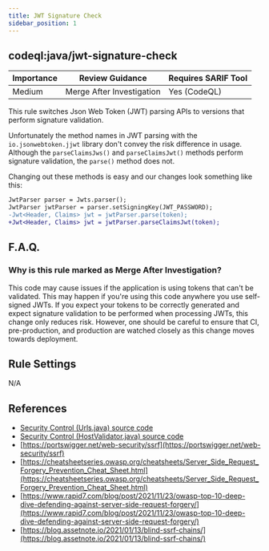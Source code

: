 ```yaml
---
title: JWT Signature Check
sidebar_position: 1
---
```


## codeql:java/jwt-signature-check 

| Importance | Review Guidance           | Requires SARIF Tool |
|------------|---------------------------|---------------------|
 | Medium     | Merge After Investigation | Yes (CodeQL)        |

This rule switches Json Web Token (JWT) parsing APIs to versions that perform signature validation.

Unfortunately the method names in JWT parsing with the `io.jsonwebtoken.jjwt` library don't convey the risk difference in usage. Although the `parseClaimsJws()` and `parseClaimsJwt()` methods perform signature validation, the `parse()` method does not.

Changing out these methods is easy and our changes look something like this:

```diff
JwtParser parser = Jwts.parser();
JwtParser jwtParser = parser.setSigningKey(JWT_PASSWORD);
-Jwt<Header, Claims> jwt = jwtParser.parse(token);
+Jwt<Header, Claims> jwt = jwtParser.parseClaimsJwt(token);
```

## F.A.Q.

### Why is this rule marked as Merge After Investigation?

This code may cause issues if the application is using tokens that can't be validated. This may happen if you're using this code anywhere you use self-signed JWTs. If you expect your tokens to be correctly generated and expect signature validation to be performed when processing JWTs, this change only reduces risk. However, one should be careful to ensure that CI, pre-production, and production are watched closely as this change moves towards deployment.   

## Rule Settings

N/A

## References
* [Security Control (Urls.java) source code](https://github.com/openpixee/java-security-toolkit/blob/main/src/main/java/io/openpixee/security/Urls.java)
* [Security Control (HostValidator.java) source code](https://github.com/openpixee/java-security-toolkit/blob/main/src/main/java/io/openpixee/security/HostValidator.java)
* [https://portswigger.net/web-security/ssrf](https://portswigger.net/web-security/ssrf)
* [https://cheatsheetseries.owasp.org/cheatsheets/Server_Side_Request_Forgery_Prevention_Cheat_Sheet.html](https://cheatsheetseries.owasp.org/cheatsheets/Server_Side_Request_Forgery_Prevention_Cheat_Sheet.html)
* [https://www.rapid7.com/blog/post/2021/11/23/owasp-top-10-deep-dive-defending-against-server-side-request-forgery/](https://www.rapid7.com/blog/post/2021/11/23/owasp-top-10-deep-dive-defending-against-server-side-request-forgery/)
* [https://blog.assetnote.io/2021/01/13/blind-ssrf-chains/](https://blog.assetnote.io/2021/01/13/blind-ssrf-chains/)
